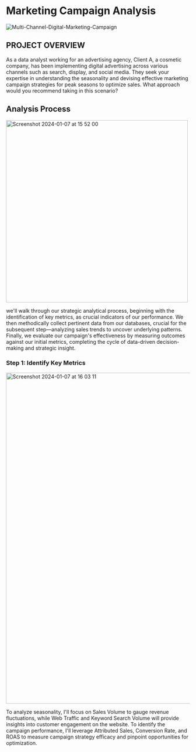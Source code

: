 # Marketing Campaign Analysis
![Multi-Channel-Digital-Marketing-Campaign](https://github.com/WuCandice/Marketing-Campaign-Analysis/assets/127648422/617fcf21-65ed-4d2b-8591-0801b6afebc3)

## PROJECT OVERVIEW
As a data analyst working for an advertising agency, Client A, a
cosmetic company, has been implementing digital advertising across
various channels such as search, display, and social media. They
seek your expertise in understanding the seasonality and devising
effective marketing campaign strategies for peak seasons to optimize
sales.
What approach would you recommend taking in this scenario?

## Analysis Process
<img width="498" alt="Screenshot 2024-01-07 at 15 52 00" src="https://github.com/WuCandice/Marketing-Campaign-Analysis/assets/127648422/3a56d1ad-8f51-44fe-ab78-143f43b2d9e5"></p>
we'll walk through our strategic analytical process, beginning with the identification of key metrics, as crucial indicators of our performance. We then methodically collect pertinent data from our databases, crucial for the subsequent step—analyzing sales trends to uncover underlying patterns. Finally, we evaluate our campaign's effectiveness by measuring outcomes against our initial metrics, completing the cycle of data-driven decision-making and strategic insight.

### Step 1: Identify Key Metrics
<img width="904" alt="Screenshot 2024-01-07 at 16 03 11" src="https://github.com/WuCandice/Marketing-Campaign-Analysis/assets/127648422/0c3739e2-60b1-4233-aad9-769f4d2a8cff"></p>
To analyze seasonality, I'll focus on Sales Volume to gauge revenue fluctuations, while Web Traffic and Keyword Search Volume will provide insights into customer engagement on the website. To identify the campaign performance, I'll leverage Attributed Sales, Conversion Rate, and ROAS to measure campaign strategy efficacy and pinpoint opportunities for optimization.

